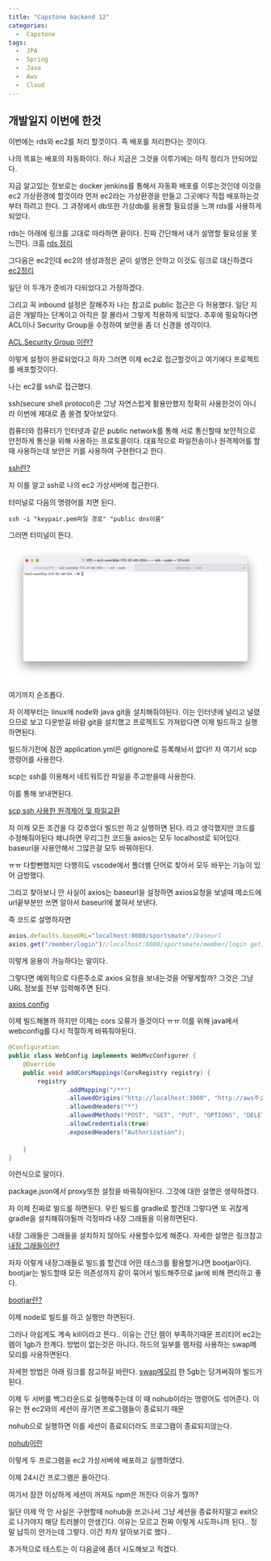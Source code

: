 ```yaml
---
title: "Capstone backend 12"
categories:
  -  Capstone
tags:
  -  JPA
  -  Spring
  -  Java
  -  Aws
  -  Cloud
---
```

개발일지 이번에 한것
------
이번에는 rds와 ec2를 처리 할것이다. 
즉 배포를 처리한다는 것이다.

나의 목표는 배포의 자동화이다. 허나 지금은 그것을 이루기에는 아직 정리가 안되어있다.

지금 알고있는 정보로는 docker jenkins를 통해서 자동화 배포를 이루는것인데 이것을 ec2 가상환경에 할것이라 먼저 ec2라는 가상환경을 만들고 그곳에다 직접 배포하는것부터 하려고 한다. 그 과정에서 db또한 가상db를 응용할 필요성을 느껴 rds를 사용하게 되었다.

rds는 아래에 링크를 고대로 따라하면 끝이다. 진짜 간단해서 내가 설명할 필요성을 못느낀다. 크흠 
[rds 정리](https://velog.io/@u-nij/Spring-Boot-AWS-RDS-MySQL-%EC%97%B0%EB%8F%99%ED%95%98%EA%B8%B0)


그다음은 ec2인데 ec2의 생성과정은 굳이 설명은 안하고 이것도 링크로 대신하겠다
[ec2정리](https://initstory.tistory.com/89?category=1029330)

일단 이 두개가 준비가 다되었다고 가정하겠다.

그리고 꼭 inbound 설정은 잘해주자 나는 참고로 public 접근은 다 허용했다. 일단 지금은 개발하는 단계이고 아직은 잘 몰라서 그렇게 적용하게 되었다. 추후에 필요하다면 ACL이나 Security Group을 수정하여 보안을 좀 더 신경쓸 생각이다.

[ACL,Security Group 이란?](https://bluese05.tistory.com/47)

이렇게 설정이 완료되었다고 하자 그러면 이제 ec2로 접근할것이고 여기에다 프로젝트를 배포할것이다.

나는 ec2를 ssh로 접근했다.

ssh(secure shell protocol)은 그냥 자연스럽게 활용만했지 정확히 사용한것이 아니라 이번에 제대로 좀 쓸겸 찾아보았다.

컴퓨터와 컴퓨터가 인터넷과 같은 public network를 통해 서로 통신할때 보안적으로 안전하게 통신을 위해 사용하는 프로토콜이다.
대표적으로 파일전송이나 원격제어를 할 때 사용하는데 보안은 키를 사용하여 구현한다고 한다.

[ssh란?](https://baked-corn.tistory.com/52)

자 이를 알고 ssh로 나의 ec2 가상서버에 접근한다. 

터미널로 다음의 명령어를 치면 된다.

<code>ssh -i "keypair.pem파일 경로" "public dns이름" </code>

그러면 터미널이 뜬다. 

![screen1](/assets/images/screen1.png)

여기까지 순조롭다.

자 이제부터는 linux에 node와 java git을 설치해줘야된다. 이는 인터넷에 널리고 널렸으므로 보고 다운받길 바람
git을 설치했고 프로젝트도 가져왔다면 이제 빌드하고 실행하면된다. 

빌드하기전에 잠깐 application.yml은 gitignore로 등록해놔서 없다!! 자 여기서 scp 명령어를 사용한다.

scp는 ssh를 이용해서 네트워트칸 파일을 주고받을때 사용한다.

이를 통해 보내면된다.

[scp,ssh 사용한 원격제어 및 파일교환](https://ict-nroo.tistory.com/40)

자 이제 모든 조건을 다 갖추었다 빌드만 하고 실행하면 된다.
라고 생각했지만 코드를 수정해줘야된다 왜냐하면 우리그전 코드들 axios는 모두 localhost로 되어있다. baseurl을 사용안해서 그많은걸 모두 바꿔야된다.

ㅠㅠ 다할뻔했지만 다행히도 vscode에서 폴더별 단어로 찾아서 모두 바꾸는 기능이 있어 금방했다. 

그리고 찾아보니 안 사실이 axios는 baseurl을 설정하면 axios요청을 보낼때 메소드에 url끝부분만 쓰면 알아서 baseurl에 붙혀서 보낸다.

즉 코드로 설명하자면 

```javascript
axios.defaults.baseURL="localhost:8080/sportsmate"//baseurl
axios.get("/member/login")//localhost:8080/sportsmate/member/login get요청;
```
이렇게 응용이 가능하다는 말이다.

그렇다면 예외적으로 다른주소로 axios 요청을 보내는것을 어떻게할까?
그것은 그냥 URL 정보를 전부 입력해주면 된다.

[axios config](https://grepper.tistory.com/72)

이제 빌드해볼까 하지만 이제는 cors 오류가 뜰것이다 ㅠㅠ 이를 위해 java에서 webconfig를 다시 적절하게 바꿔줘야된다.

```java
@Configuration
public class WebConfig implements WebMvcConfigurer {
    @Override
    public void addCorsMappings(CorsRegistry registry) {
        registry
                .addMapping("/**")
                .allowedOrigins("http://localhost:3000", "http://aws주소:3000", "http://aws주소:8080")
                .allowedHeaders("*")
                .allowedMethods("POST", "GET", "PUT", "OPTIONS", "DELETE", "HEAD")
                .allowCredentials(true)
                .exposedHeaders("Authorization");

    }
}
```
이런식으로 말이다.

package.json에서 proxy또한 설정을 바꿔줘야된다. 그것에 대한 설명은 생략하겠다.

자 이제 진짜로 빌드를 하면된다. 우린 빌드를 gradle로 할건데 그렇다면 또 귀찮게 gradle을 설치해줘야될까
걱정마라 내장 그래들을 이용하면된다.

내장 그래들은 그래들을 설치하지 않아도 사용할수있게 해준다.
자세한 설명은 링크참고
[내장 그래들이란?](https://kotlinworld.com/314)

자자 이렇게 내장그래들로 빌드를 할건데 어떤 테스크를 활용할거냐면 bootjar이다.
bootjar는 빌드할때 모든 의존성까지 같이 묶어서 빌드해주므로 jar에 비해 편리하고 좋다.

[bootjar란?](https://earth-95.tistory.com/132)

이제 node로 빌드를 하고 실행만 하면된다.

그러나 아쉽게도 계속 kill이라고 뜬다.. 이유는 간단 렘이 부족하기때문 프리티어 ec2는 렘이 1gb가 한계다.
방법이 없는것은 아니다. 하드의 일부를 렘처럼 사용하는 swap메모리를 사용하면된다.

자세한 방법은 아래 링크를 참고하길 바란다.
[swap메모리](https://javascript.plainenglish.io/how-to-execute-nuxt-npm-run-build-on-low-spec-server-ef7442b5c03d)
한 5gb는 당겨써줘야 빌드가 된다. 

이제 두 서버를 백그라운드로 실행해주는데 이 때 nohub이라는 명령어도 섞어준다. 이유는 현 ec2와의 세션이 끊기면 프로그램들이 종료되기 때문

nohub으로 실행하면 이를 세션이 종료되더라도 프로그램이 종료되지않는다. 

[nohub이란](https://velog.io/@jakeseo_me/nohup-disown-%EB%8A%94-%EC%96%B8%EC%A0%9C-%EC%96%B4%EB%96%BB%EA%B2%8C-%EC%8D%A8%EC%95%BC%EB%90%A0%EA%B9%8C-9fjv7q9bz8)

이렇게 두 프로그램을 ec2 가상서버에 배포하고 실행하였다. 

이제 24시간 프로그램은 돌아간다. 

여기서 잠깐 이상하게 세션이 꺼져도 npm은 꺼진다 이유가 뭘까?

일단 이제 막 안 사실은 구현할때 
nohub을 쓰고나서 그냥 세션을 종료하지말고 exit으로 나가야지 해당 트러블이 안생긴다. 이유는 모르고 진짜 이렇게 시도하니까 된다..
정말 납득이 안가는데 그렇다. 이건 차차 알아보기로 했다..

추가적으로 테스트는 이 다음글에 좀더 시도해보고 적겠다.

